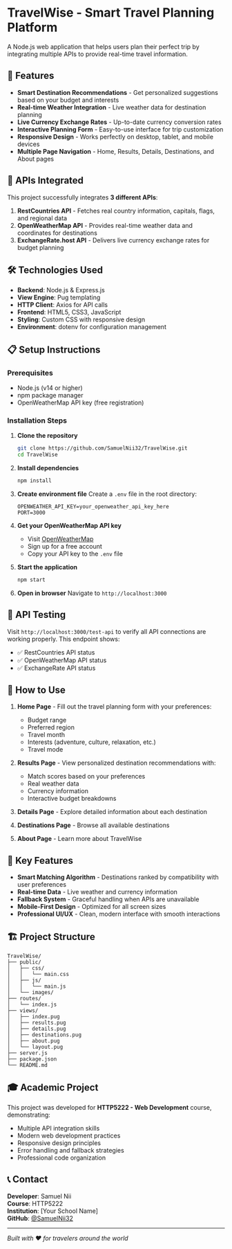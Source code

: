# TravelWise - Smart Travel Planning Platform

A Node.js web application that helps users plan their perfect trip by integrating multiple APIs to provide real-time travel information.

## 🌟 Features

- **Smart Destination Recommendations** - Get personalized suggestions based on your budget and interests
- **Real-time Weather Integration** - Live weather data for destination planning
- **Live Currency Exchange Rates** - Up-to-date currency conversion rates
- **Interactive Planning Form** - Easy-to-use interface for trip customization
- **Responsive Design** - Works perfectly on desktop, tablet, and mobile devices
- **Multiple Page Navigation** - Home, Results, Details, Destinations, and About pages

## 🚀 APIs Integrated

This project successfully integrates **3 different APIs**:

1. **RestCountries API** - Fetches real country information, capitals, flags, and regional data
2. **OpenWeatherMap API** - Provides real-time weather data and coordinates for destinations
3. **ExchangeRate.host API** - Delivers live currency exchange rates for budget planning

## 🛠️ Technologies Used

- **Backend**: Node.js & Express.js
- **View Engine**: Pug templating
- **HTTP Client**: Axios for API calls
- **Frontend**: HTML5, CSS3, JavaScript
- **Styling**: Custom CSS with responsive design
- **Environment**: dotenv for configuration management

## 📋 Setup Instructions

### Prerequisites
- Node.js (v14 or higher)
- npm package manager
- OpenWeatherMap API key (free registration)

### Installation Steps

1. **Clone the repository**
   ```bash
   git clone https://github.com/SamuelNii32/TravelWise.git
   cd TravelWise
   ```

2. **Install dependencies**
   ```bash
   npm install
   ```

3. **Create environment file**
   Create a `.env` file in the root directory:
   ```env
   OPENWEATHER_API_KEY=your_openweather_api_key_here
   PORT=3000
   ```

4. **Get your OpenWeatherMap API key**
   - Visit [OpenWeatherMap](https://openweathermap.org/api)
   - Sign up for a free account
   - Copy your API key to the `.env` file

5. **Start the application**
   ```bash
   npm start
   ```

6. **Open in browser**
   Navigate to `http://localhost:3000`

## 🧪 API Testing

Visit `http://localhost:3000/test-api` to verify all API connections are working properly. This endpoint shows:
- ✅ RestCountries API status
- ✅ OpenWeatherMap API status  
- ✅ ExchangeRate API status

## 📱 How to Use

1. **Home Page** - Fill out the travel planning form with your preferences:
   - Budget range
   - Preferred region
   - Travel month
   - Interests (adventure, culture, relaxation, etc.)
   - Travel mode

2. **Results Page** - View personalized destination recommendations with:
   - Match scores based on your preferences
   - Real weather data
   - Currency information
   - Interactive budget breakdowns

3. **Details Page** - Explore detailed information about each destination
4. **Destinations Page** - Browse all available destinations
5. **About Page** - Learn more about TravelWise

## 🎯 Key Features

- **Smart Matching Algorithm** - Destinations ranked by compatibility with user preferences
- **Real-time Data** - Live weather and currency information
- **Fallback System** - Graceful handling when APIs are unavailable
- **Mobile-First Design** - Optimized for all screen sizes
- **Professional UI/UX** - Clean, modern interface with smooth interactions

## 🏗️ Project Structure

```
TravelWise/
├── public/
│   ├── css/
│   │   └── main.css
│   ├── js/
│   │   └── main.js
│   └── images/
├── routes/
│   └── index.js
├── views/
│   ├── index.pug
│   ├── results.pug
│   ├── details.pug
│   ├── destinations.pug
│   ├── about.pug
│   └── layout.pug
├── server.js
├── package.json
└── README.md
```

## 🎓 Academic Project

This project was developed for **HTTP5222 - Web Development** course, demonstrating:
- Multiple API integration skills
- Modern web development practices
- Responsive design principles
- Error handling and fallback strategies
- Professional code organization

## 📞 Contact

**Developer**: Samuel Nii  
**Course**: HTTP5222  
**Institution**: [Your School Name]  
**GitHub**: [@SamuelNii32](https://github.com/SamuelNii32)

---

*Built with ❤️ for travelers around the world*
